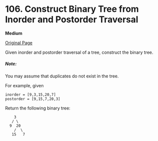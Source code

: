 # 106. Construct Binary Tree from Inorder and Postorder Traversal

**Medium**

[Original Page](https://leetcode.com/problems/construct-binary-tree-from-inorder-and-postorder-traversal/)

Given inorder and postorder traversal of a tree, construct the binary tree.

##### Note:
You may assume that duplicates do not exist in the tree.

For example, given
```
inorder = [9,3,15,20,7]
postorder = [9,15,7,20,3]
```
Return the following binary tree:
```
    3
   / \
  9  20
    /  \
   15   7
```
